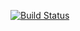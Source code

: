 [![Build Status](https://dev.azure.com/loxvuonfire01/microk8s/_apis/build/status%2FCI?branchName=master)](https://dev.azure.com/loxvuonfire01/microk8s/_build/latest?definitionId=17&branchName=master)